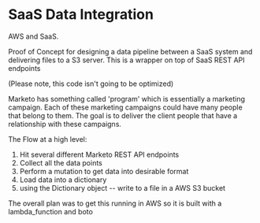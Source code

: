 # SaaS Data Integration
AWS and SaaS.  

Proof of Concept for designing a data pipeline between a SaaS system and delivering files to a S3 server. This is a wrapper on top of SaaS REST API endpoints 

(Please note, this code isn't going to be optimized)

Marketo has something called 'program' which is essentially a marketing campaign.  Each of these marketing campaigns could have many people that belong to them.  The goal is to deliver the client people that have a relationship with these campaigns.

The Flow at a high level:
1. Hit several different Marketo REST API endpoints
2. Collect all the data points
3. Perform a mutation to get data into desirable format
4. Load data into a dictionary
5. using the Dictionary object -- write to a file in a AWS S3 bucket

The overall plan was to get this running in AWS so it is built with a lambda_function and boto






